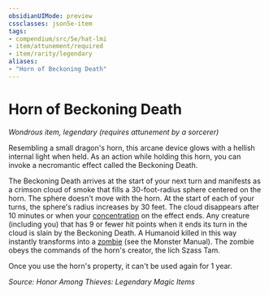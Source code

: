 ```yaml
---
obsidianUIMode: preview
cssclasses: json5e-item
tags:
- compendium/src/5e/hat-lmi
- item/attunement/required
- item/rarity/legendary
aliases: 
- "Horn of Beckoning Death"
---
```

# Horn of Beckoning Death
*Wondrous item, legendary (requires attunement by a sorcerer)*  


Resembling a small dragon's horn, this arcane device glows with a hellish internal light when held. As an action while holding this horn, you can invoke a necromantic effect called the Beckoning Death.

The Beckoning Death arrives at the start of your next turn and manifests as a crimson cloud of smoke that fills a 30-foot-radius sphere centered on the horn. The sphere doesn't move with the horn. At the start of each of your turns, the sphere's radius increases by 30 feet. The cloud disappears after 10 minutes or when your [concentration](TTRPG/Source%20Material/Mechanics/Rules/conditions.md#Concentration) on the effect ends. Any creature (including you) that has 9 or fewer hit points when it ends its turn in the cloud is slain by the Beckoning Death. A Humanoid killed in this way instantly transforms into a [zombie](TTRPG/Source%20Material/Mechanics/bestiary/undead/zombie.md) (see the Monster Manual). The zombie obeys the commands of the horn's creator, the lich Szass Tam.

Once you use the horn's property, it can't be used again for 1 year.

*Source: Honor Among Thieves: Legendary Magic Items*
